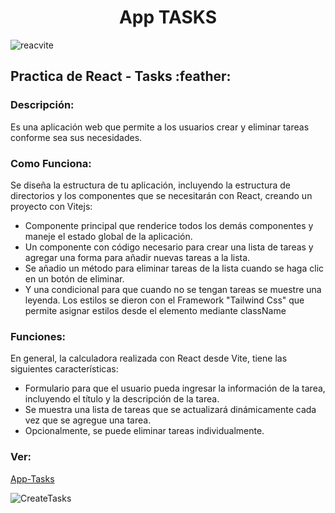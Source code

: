 <h1 align = "center">App TASKS</h1>

![reacvite](https://user-images.githubusercontent.com/114209842/211169566-7eb6a5c4-0d92-4a89-a4fe-f74e3b2840fe.png )

<h2>Practica de React - Tasks :feather:</h2>

<h3>Descripción:</h3>

Es una aplicación web que permite a los usuarios crear y eliminar tareas conforme sea sus necesidades.

<h3>Como Funciona:</h3>

 Se diseña la estructura de tu aplicación, incluyendo la estructura de directorios y los componentes que se necesitarán con React, creando un proyecto con Vitejs:
 - Componente principal que renderice todos los demás componentes y maneje el estado global de la aplicación.
 - Un componente con código necesario para crear una lista de tareas y agregar una forma para añadir nuevas tareas a la lista.
 - Se añadio un método para eliminar tareas de la lista cuando se haga clic en un botón de eliminar.
 - Y una condicional para que cuando no se tengan tareas se muestre una leyenda.
Los estilos se dieron con el Framework "Tailwind Css" que permite asignar estilos desde el elemento mediante className


<h3>Funciones:</h3>

En general, la calculadora realizada con React desde Vite, tiene las siguientes características:

 - Formulario para que el usuario pueda ingresar la información de la tarea, incluyendo el título y la descripción de la tarea.
 - Se muestra una lista de tareas que se actualizará dinámicamente cada vez que se agregue una tarea.
 - Opcionalmente,  se puede eliminar tareas individualmente.

<h3>Ver:</h3> 

[App-Tasks](https://jess1tc.github.io/tasks-app/ )

![CreateTasks](https://user-images.githubusercontent.com/114209842/211170271-1d34198d-8df3-4fb7-aa70-a94e16a7e6b2.png )




